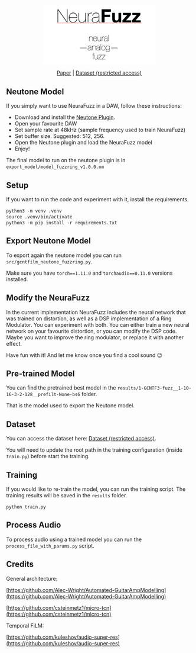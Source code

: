 <div align="center">
<img src="images/title.png" width="300">
</div>

<div  align="center">

[Paper](https://arxiv.org/abs/2211.00497) | [Dataset (restricted access)](https://zenodo.org/record/7766959)

</div>

## Neutone Model
If you simply want to use NeuraFuzz in a DAW, follow these instructions:

* Download and install the [Neutone Plugin](https://neutone.space/plugin/).
* Open your favourite DAW
* Set sample rate at 48kHz (sample frequency used to train NeuraFuzz)
* Set buffer size. Suggested: 512, 256.
* Open the Neutone plugin and load the NeuraFuzz model
* Enjoy!

The final model to run on the neutone plugin is in ```export_model/model_fuzzring_v1.0.0.nm```

## Setup
If you want to run the code and experiment with it, install the requirements.
```
python3 -m venv .venv
source .venv/bin/activate
python3 -m pip install -r requirements.txt
```


## Export Neutone Model
To export again the neutone model you can run ```src/gcntfilm_neutone_fuzzring.py```.

Make sure you have ```torch==1.11.0``` and ```torchaudio==0.11.0``` versions installed.


## Modify the NeuraFuzz
In the current implementation NeuraFuzz includes the neural network that was trained on distortion, as well as a DSP implementation of a Ring Modulator. You can experiment with both. You can either train a new neural network on your favourite distortion, or you can modify the DSP code. Maybe you want to improve the ring modulator, or replace it with another effect.

Have fun with it! And let me know once you find a cool sound :wink:


## Pre-trained Model
You can find the pretrained best model in the ```results/1-GCNTF3-fuzz__1-10-16-3-2-128__prefilt-None-bs6``` folder. 

That is the model used to export the Neutone model.


## Dataset
You can access the dataset here: [Dataset (restricted access)](https://zenodo.org/record/7766959). 

You will need to update the root path in the training configuration (inside ```train.py```) before start the training.

## Training

If you would like to re-train the model, you can run the training script. The training results will be saved in the ```results``` folder.

```
python train.py
```

## Process Audio

To process audio using a trained model you can run the ```process_file_with_params.py``` script.


## Credits

General architecture:

[https://github.com/Alec-Wright/Automated-GuitarAmpModelling](https://github.com/Alec-Wright/Automated-GuitarAmpModelling)

[https://github.com/csteinmetz1/micro-tcn](https://github.com/csteinmetz1/micro-tcn)

Temporal FiLM: 

[https://github.com/kuleshov/audio-super-res](https://github.com/kuleshov/audio-super-res)
